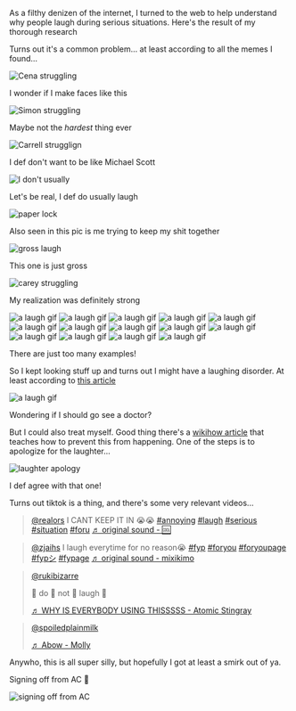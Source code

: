 As a filthy denizen of the internet, I turned to the web to help understand why people laugh during serious situations. Here's the result of my thorough research

Turns out it's a common problem... at least according to all the memes I found...

![Cena struggling](/assets/img/cena-laugh.jpeg)

I wonder if I make faces like this

![Simon struggling](/assets/img/idol-laugh.png)

Maybe not the _hardest_ thing ever

![Carrell strugglign](/assets/img/carrell-laugh.jpeg)

I def don't want to be like Michael Scott

![I don't usually](/assets/img/i-dont-usually-laugh-but-when-i-do-its-at-the-wrong-time.jpeg)

Let's be real, I def do usually laugh

![paper lock](/assets/img/lock-laugh.jpeg)

Also seen in this pic is me trying to keep my shit together

![gross laugh](/assets/img/joke-huh.webp)

This one is just gross

![carey struggling](/assets/img/jim-carey-meme.webp)

My realization was definitely strong

![a laugh gif](/assets/img/laugh-gif-1.gif)
![a laugh gif](/assets/img/laugh-gif-2.gif)
![a laugh gif](/assets/img/laugh-gif-3.gif)
![a laugh gif](/assets/img/laugh-gif-4.gif)
![a laugh gif](/assets/img/laugh-gif-5.gif)
![a laugh gif](/assets/img/laugh-gif-6.gif)
![a laugh gif](/assets/img/laugh-gif-7.gif)
![a laugh gif](/assets/img/laugh-gif-8.gif)
![a laugh gif](/assets/img/laugh-gif-9.gif)
![a laugh gif](/assets/img/laugh-gif-10.gif)
![a laugh gif](/assets/img/laugh-gif-11.gif)
![a laugh gif](/assets/img/laugh-gif-12.gif)
![a laugh gif](/assets/img/laugh-gif-13.gif)
![a laugh gif](/assets/img/laugh-gif-14.gif)

There are just too many examples!

So I kept looking stuff up and turns out I might have a laughing disorder. At least according to [this article](https://www.verywellhealth.com/laughing-disorder-5094371)

![a laugh gif](/assets/img/laughing-disorder.webp)

Wondering if I should go see a doctor?

But I could also treat myself. Good thing there's a [wikihow article](https://www.wikihow.com/Stop-Laughing-at-Inappropriate-Times) that teaches how to prevent this from happening. One of the steps is to apologize for the laughter...

![laughter apology](/assets/img/laughter-apology.jpeg)

I def agree with that one!

Turns out tiktok is a thing, and there's some very relevant videos...

<blockquote class="tiktok-embed" cite="https://www.tiktok.com/@realors/video/7067278750861282566" data-video-id="7067278750861282566" style="max-width: 605px;min-width: 325px;" > <section> <a target="_blank" title="@realors" href="https://www.tiktok.com/@realors">@realors</a> I CANT KEEP IT IN 😭😭 <a title="annoying" target="_blank" href="https://www.tiktok.com/tag/annoying">#annoying</a> <a title="laugh" target="_blank" href="https://www.tiktok.com/tag/laugh">#laugh</a> <a title="serious" target="_blank" href="https://www.tiktok.com/tag/serious">#serious</a> <a title="situation" target="_blank" href="https://www.tiktok.com/tag/situation">#situation</a> <a title="foru" target="_blank" href="https://www.tiktok.com/tag/foru">#foru</a> <a target="_blank" title="♬ original sound - 🆒" href="https://www.tiktok.com/music/original-sound-7067278744360504070">♬ original sound - 🆒</a> </section> </blockquote> <script async src="https://www.tiktok.com/embed.js"></script>

<blockquote class="tiktok-embed" cite="https://www.tiktok.com/@zjaihs/video/7077160483823865115" data-video-id="7077160483823865115" style="max-width: 605px;min-width: 325px;" > <section> <a target="_blank" title="@zjaihs" href="https://www.tiktok.com/@zjaihs">@zjaihs</a> I laugh everytime for no reason😭 <a title="fyp" target="_blank" href="https://www.tiktok.com/tag/fyp">#fyp</a> <a title="foryou" target="_blank" href="https://www.tiktok.com/tag/foryou">#foryou</a> <a title="foryoupage" target="_blank" href="https://www.tiktok.com/tag/foryoupage">#foryoupage</a> <a title="fypシ" target="_blank" href="https://www.tiktok.com/tag/fyp%E3%82%B7">#fypシ</a> <a title="fypage" target="_blank" href="https://www.tiktok.com/tag/fypage">#fypage</a> <a target="_blank" title="♬ original sound - mixikimo" href="https://www.tiktok.com/music/original-sound-7066547734563605253">♬ original sound - mixikimo</a> </section> </blockquote> <script async src="https://www.tiktok.com/embed.js"></script>

<blockquote class="tiktok-embed" cite="https://www.tiktok.com/@rukibizarre/video/6970429919310417154" data-video-id="6970429919310417154" style="max-width: 605px;min-width: 325px;" > <section> <a target="_blank" title="@rukibizarre" href="https://www.tiktok.com/@rukibizarre">@rukibizarre</a> <p>🥲 do 🥲 not 🥲 laugh 🥲</p> <a target="_blank" title="♬ WHY IS EVERYBODY USING THISSSSS - Atomic Stingray" href="https://www.tiktok.com/music/WHY-IS-EVERYBODY-USING-THISSSSS-6963878903706389254">♬ WHY IS EVERYBODY USING THISSSSS - Atomic Stingray</a> </section> </blockquote> <script async src="https://www.tiktok.com/embed.js"></script>

<blockquote class="tiktok-embed" cite="https://www.tiktok.com/@spoiledplainmilk/video/7052527401405893934" data-video-id="7052527401405893934" style="max-width: 605px;min-width: 325px;" > <section> <a target="_blank" title="@spoiledplainmilk" href="https://www.tiktok.com/@spoiledplainmilk">@spoiledplainmilk</a> <p></p> <a target="_blank" title="♬ Abow - Molly" href="https://www.tiktok.com/music/Abow-7050331756955781894">♬ Abow - Molly</a> </section> </blockquote> <script async src="https://www.tiktok.com/embed.js"></script>

Anywho, this is all super silly, but hopefully I got at least a smirk out of ya.

Signing off from AC :wave:

![signing off from AC](/assets/img/greetings-from-ac.jpg)




